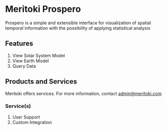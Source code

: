 # Meritoki Prospero
Prospero is a simple and extensible interface for visualization of spatial temporal information with the possibility of applying statistical analysis

## Features

1. View Solar System Model
1. View Earth Model
1. Query Data

## Products and Services
Meritoki offers services. For more information, contact admin@meritoki.com

### Service(s)
1. User Support
2. Custom Integration


